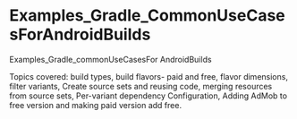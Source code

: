 # Examples_Gradle_CommonUseCasesForAndroidBuilds
Examples_Gradle_commonUseCasesFor AndroidBuilds


Topics covered: build types, build flavors- paid and free, flavor dimensions, filter variants, Create source sets and reusing code, merging resources from source sets, Per-variant dependency Configuration, Adding AdMob to free version and making paid version add free.
